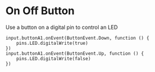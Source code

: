 # On Off Button

Use a button on a digital pin to control an LED

```blocks
input.buttonA1.onEvent(ButtonEvent.Down, function () {
    pins.LED.digitalWrite(true)
})
input.buttonA1.onEvent(ButtonEvent.Up, function () {
    pins.LED.digitalWrite(false)    
})
```
